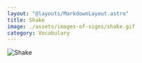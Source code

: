 ```yaml
---
layout: "@layouts/MarkdownLayout.astro"
title: Shake
image: ./assets/images-of-signs/shake.gif
category: Vocabulary
---
```


![Shake](@signs/shake.gif)

